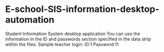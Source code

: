 # E-school-SIS-information-desktop-automation
Student Information System desktop application
You can use the information in the ID and passwords section specified in the data strip within the files.
Sample teacher login: ID:1 Password:11
